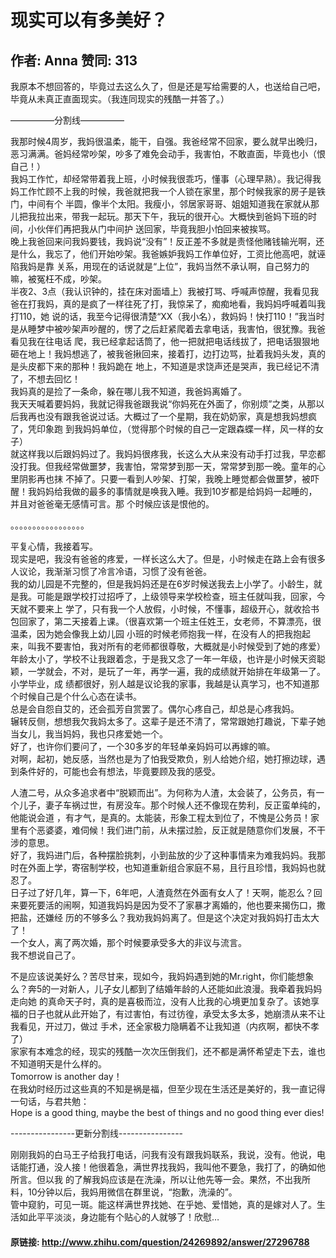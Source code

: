 # 现实可以有多美好？
## 作者: Anna  赞同: 313
我原本不想回答的，毕竟过去这么久了，但是还是写给需要的人，也送给自己吧，毕竟从未真正直面现实。（我连同现实的残酷一并答了。）  
  
—————分割线—————  
  
我那时候4周岁，我妈很温柔，能干，自强。我爸经常不回家，要么就早出晚归，恶习满满。爸妈经常吵架，吵多了难免会动手，我害怕，不敢直面，毕竟也小（恨自己！）  
我妈工作忙，却经常带着我上班，小时候我很乖巧，懂事（心理早熟）。我记得我妈工作忙顾不上我的时候，我爸就把我一个人锁在家里，那个时候我家的房子是铁门，中间有个
半圆，像半个太阳。我瘦小，邻居家哥哥、姐姐知道我在家就从那儿把我拉出来，带我一起玩。那天下午，我玩的很开心。大概快到爸妈下班的时间，小伙伴们再把我从门中间护
送回家，毕竟我胆小怕回来被挨骂。  
晚上我爸回来问我妈要钱，我妈说“没有”！反正差不多就是责怪他赌钱输光啊，还是什么，我忘了，他们开始吵架。我爸嫉妒我妈工作单位好，工资比他高吧，就诬陷我妈是靠
关系，用现在的话说就是“上位”，我妈当然不承认啊，自己努力的嘛，被冤枉不成，吵架。  
半夜2、3点（我认识钟的，挂在床对面墙上）我被打骂、呼喊声惊醒，我看见我爸在打我妈，真的是疯了一样往死了打，我惊呆了，痴痴地看，我妈妈呼喊着叫我打110，她
说的话，我至今记得很清楚“XX（我小名），救妈妈！快打110！”我当时是从睡梦中被吵架声吵醒的，愣了之后赶紧爬着去拿电话，我害怕，很犹豫。我爸看见我在往电话
爬，我已经拿起话筒了，他一把就把电话线拔了，把电话狠狠地砸在地上！我妈想逃了，被我爸揪回来，接着打，边打边骂，扯着我妈头发，真的是头皮都下来的那种！我妈跪在
地上，不知道是求饶声还是哭声，我已经记不清了，不想去回忆！  
我妈真的是捡了一条命，躲在哪儿我不知道，我爸妈离婚了。  
我天天喊着要妈妈，我就记得我爸跟我说“你妈死在外面了，你别烦”之类，从那以后我再也没有跟我爸说过话。大概过了一个星期，我在奶奶家，真是想我妈想疯了，凭印象跑
到我妈妈单位，（觉得那个时候的自己一定跟森蝶一样，风一样的女子）  
就这样我以后跟妈妈过了。我妈妈很疼我，长这么大从来没有动手打过我，早恋都没打我。但我经常做噩梦，我害怕，常常梦到那一天，常常梦到那一晚。童年的心里阴影再也抹
不掉了。只要一看到人吵架、打架，我晚上睡觉都会做噩梦，被吓醒！我妈妈给我做的最多的事情就是唤我入睡。我到10岁都是给妈妈一起睡的，并且对爸爸毫无感情可言。那
个时候应该是恨他的。  
  
。。。。。。。。。。。。。。。。。  
  
平复心情，我接着写。  
现实是吧，我没有爸爸的疼爱，一样长这么大了。但是，小时候走在路上会有很多人议论，我渐渐习惯了冷言冷语，习惯了没有爸爸。  
我的幼儿园是不完整的，但是我妈妈还是在6岁时候送我去上小学了。小龄生，就是我。可能是跟学校打过招呼了，上级领导来学校检查，班主任就叫我，回家，今天就不要来上
学了，只有我一个人放假，小时候，不懂事，超级开心，就收拾书包回家了，第二天接着上课。（很喜欢第一个班主任姓王，女老师，不算漂亮，很温柔，因为她会像我上幼儿园
小班的时候老师抱我一样，在没有人的把我抱起来，叫我不要害怕，我对所有的老师都很尊敬，大概就是小时候受到了她的疼爱）  
年龄太小了，学校不让我跟着念，于是我又念了一年一年级，也许是小时候天资聪颖，一学就会，不对，是玩了一年，再学一遍，我的成绩就开始排在年级第一了。小学毕业，成
绩都很好，别人越是议论我的家事，我越是认真学习，也不知道那个时候自己是个什么心态在读书。  
总是会自怨自艾的，还会孤芳自赏罢了。偶尔心疼自己，却总是心疼我妈。  
辗转反侧，想想我欠我妈太多了。这辈子是还不清了，常常跟她打趣说，下辈子她当女儿，我当妈妈，我也只疼爱她一个。  
好了，也许你们要问了，一个30多岁的年轻单亲妈妈可以再嫁的嘛。  
对啊，起初，她反感，当然也是为了怕我受欺负，别人给她介绍，她打擦边球，遇到条件好的，可能也会有想法，毕竟要顾及我的感受。  
  
人渣二号，从众多追求者中“脱颖而出”。为何称为人渣，太会装了，公务员，有一个儿子，妻子车祸过世，有房没车。那个时候人还不像现在势利，反正蛮单纯的，他能说会道
，有才气，是真的。太能装，形象工程太到位了，不愧是公务员！家里有个恶婆婆，难伺候！我们进门前，从未摆过脸，反正就是随意你们发展，不干涉的意思。  
好了，我妈进门后，各种摆脸挑刺，小到盐放的少了这种事情来为难我妈妈。我那时在外面上学，寄宿制学校，也知道重新组合家庭不易，且行且珍惜，我妈妈也就忍了。  
日子过了好几年，算一下，6年吧，人渣竟然在外面有女人了！天啊，能忍么？回来要死要活的闹啊，知道我妈妈是因为受不了家暴才离婚的，他也要来揭伤口，撒把盐，还嫌经
历的不够多么？我劝我妈妈离了。但是这个决定对我妈妈打击太大了！  
一个女人，离了两次婚，那个时候要承受多大的非议与流言。  
我不想说自己了。  
  
不是应该说美好么？苦尽甘来，现如今，我妈妈遇到她的Mr.right，你们能想象么？奔5的一对新人，儿子女儿都到了结婚年龄的人还能如此浪漫。我牵着我妈妈走向她
的真命天子时，真的是喜极而泣，没有人比我的心境更加复杂了。该她享福的日子也就从此开始了，有过害怕，有过彷徨，承受太多太多，她崩溃从来不让我看见，开过刀，做过
手术，还全家极力隐瞒着不让我知道（内疚啊，都快不孝了）  
家家有本难念的经，现实的残酷一次次压倒我们，还不都是满怀希望走下去，谁也不知道明天是什么样的。  
Tomorrow is another day！  
在我幼时经历过这些真的不知是祸是福，但至少现在生活还是美好的，我一直记得一句话，与君共勉：  
Hope is a good thing, maybe the best of things and no good thing ever dies!  
  
\----------------更新分割线----------------  
  
刚刚我妈的白马王子给我打电话，问我有没有跟我妈联系，我说，没有。他说，电话能打通，没人接！他很着急，满世界找我妈，我叫他不要急，我打了，的确如他所言。但以我
的了解我妈应该是在洗澡，所以让他先等一会。果然，不出我所料，10分钟以后，我妈用微信在群里说，“抱歉，洗澡的”。  
管中窥豹，可见一斑。能这样满世界找她、在乎她、爱惜她，真的是嫁对人了。生活如此平平淡淡，身边能有个贴心的人就够了！欣慰…

#### 原链接: http://www.zhihu.com/question/24269892/answer/27296788